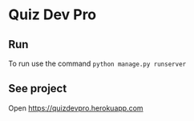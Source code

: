 # Quiz Dev Pro

## Run

To run use the command `python manage.py runserver`


## See project

Open https://quizdevpro.herokuapp.com